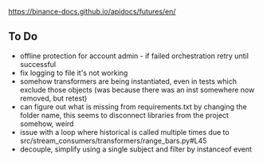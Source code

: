 https://binance-docs.github.io/apidocs/futures/en/

## To Do
* offline protection for account admin - if failed orchestration retry until successful
* fix logging to file it's not working
* somehow transformers are being instantiated, even in tests which exclude those objects (was because there was an inst somewhere now removed, but retest) 
* can figure out what is missing from requirements.txt by changing the folder name, this seems to disconnect libraries from the project somehow, weird
* issue with a loop where historical is called multiple times due to src/stream_consumers/transformers/range_bars.py#L45
* decouple, simplify using a single subject and filter by instanceof event 
